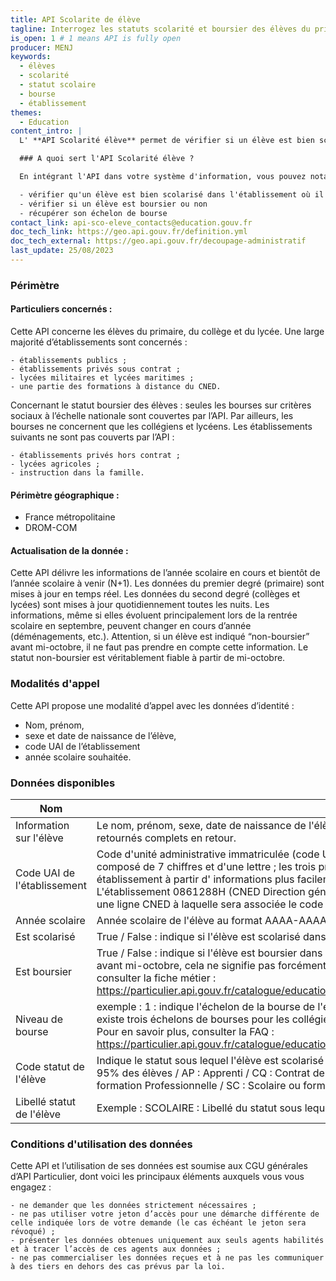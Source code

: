```yaml
---
title: API Scolarite de élève
tagline: Interrogez les statuts scolarité et boursier des élèves du primaire, collège et lycée
is_open: 1 # 1 means API is fully open
producer: MENJ
keywords:
  - élèves
  - scolarité
  - statut scolaire
  - bourse
  - établissement
themes:
  - Education 
content_intro: |
  L' **API Scolarité élève** permet de vérifier si un élève est bien scolarisé dans un établissement donné, et s'il est boursier ou non.

  ### A quoi sert l'API Scolarité élève ?

  En intégrant l'API dans votre système d'information, vous pouvez notamment :

  - vérifier qu'un élève est bien scolarisé dans l'établissement où il prétend être
  - vérifier si un élève est boursier ou non
  - récupérer son échelon de bourse
contact_link: api-sco-eleve_contacts@education.gouv.fr
doc_tech_link: https://geo.api.gouv.fr/definition.yml
doc_tech_external: https://geo.api.gouv.fr/decoupage-administratif
last_update: 25/08/2023
---
```


### Périmètre
#### Particuliers concernés : 
Cette API concerne les élèves du primaire, du collège et du lycée.
Une large majorité d’établissements sont concernés :

    - établissements publics ;
    - établissements privés sous contrat ;
    - lycées militaires et lycées maritimes ;
    - une partie des formations à distance du CNED.

Concernant le statut boursier des élèves : seules les bourses sur critères sociaux à l’échelle nationale sont couvertes par l’API. Par ailleurs, les bourses ne concernent que les collégiens et lycéens.
Les établissements suivants ne sont pas couverts par l’API :

    - établissements privés hors contrat ;
    - lycées agricoles ;
    - instruction dans la famille.
    
#### Périmètre géographique : 
  - France métropolitaine
  - DROM-COM

#### Actualisation de la donnée : 

Cette API délivre les informations de l’année scolaire en cours et bientôt de l’année scolaire à venir (N+1).
Les données du premier degré (primaire) sont mises à jour en temps réel. Les données du second degré (collèges et lycées) sont mises à jour quotidiennement toutes les nuits.
Les informations, même si elles évoluent principalement lors de la rentrée scolaire en septembre, peuvent changer en cours d’année (déménagements, etc.).
Attention, si un élève est indiqué “non-boursier” avant mi-octobre, il ne faut pas prendre en compte cette information. Le statut non-boursier est véritablement fiable à partir de mi-octobre.

### Modalités d'appel
Cette API propose une modalité d’appel avec les données d’identité : 
- Nom, prénom,
- sexe et date de naissance de l’élève,
- code UAI de l’établissement
- année scolaire souhaitée.

### Données disponibles

| Nom         | Description                                                                                                              |
| ----------- | ------------------------------------------------------------------------------------------------------------------------ |
| Information sur l'élève     | Le nom, prénom, sexe, date de naissance de l'élève. La recherhce s'effectue avec les données entrée en paramètre. Si les nom ou prénom sont incomplets en entrée, ils sont retournés complets en retour. |
| Code UAI de l'établissement | Code d'unité administrative immatriculée (code UAI) de l'établissement où est scolarisé l'élève. Ce code unique inscrit au répertoire national des établissements est composé de 7 chiffres et d'une lettre ; les trois premiers chiffres correspondent au numéro de département de l'établissement.Pour retrouver facilement le code UAI d'un établissement à partir d' informations plus facilement connues des usagers (commune, code postal, etc.), vous pouvez utiliser l'[API "Annuaire de l'éducation nationale"](https://api.gouv.fr/les-api/api-annuaire-education).NB : L'établissement 0861288H (CNED Direction générale) n'existe pas dans l'API annuaire de l'éducation nationale, il faudra donc compléter la liste des établissements avec une ligne CNED à laquelle sera associée le code UAI qui sera en passé en entrée. |
| Année scolaire      | Année scolaire de l'élève au format AAAA-AAAA ou AAAA (AAAA= 2023 pour l'année scolaire 2023-2024)   |
| Est scolarisé        | True / False : indique si l'élève est scolarisé dans l'établissement. |
| Est boursier        | True / False : indique si l'élève est boursier dans l'établissement. Les bourses concernent uniquement les élèves des collèges et lycées. NB : Si le statut boursier est à "false" avant mi-octobre, cela ne signifie pas forcément que l'élève n'est pas boursier. Il peut s'agir d'un faux négatif lié à une absence de l'information en base. Pour en savoir plus consulter la fiche métier : https://particulier.api.gouv.fr/catalogue/education_nationale/statut_eleve_scolarise#faq_entry_answer_1_api_particulier_endpoint_education_nationale_statut_eleve_scolarise|
| Niveau de bourse        | exemple : 1 : indique l'échelon de la bourse de l'élève. Est à "null" quand "est_boursier" est "false". Les bourses concernent uniquement les élèves des collèges et lycées. Il existe trois échelons de bourses pour les collégiens (1 à 3) et six échelons pour les lycéens (1 à 6), correspondant aux montants reçus par l'élève pour l'année scolaire. Pour en savoir plus, consulter la FAQ : https://particulier.api.gouv.fr/catalogue/education_nationale/statut_eleve_scolarise#faq_entry_answer_2_api_particulier_endpoint_education_nationale_statut_eleve_scolarise |
| Code statut de l'élève  | Indique le statut sous lequel l'élève est scolarisé dans l'établissement. Les valeurs sont susceptibles d'évoluer : ST : Scolaire, il s'agit du statut de base renvoyé pour près de 95% des élèves / AP : Apprenti / CQ : Contrat de qualification / FC : Formation continue / ED : Enseignement à distance / IN : Candidat individuel / FQ : Stagiaire de la formation Professionnelle / SC : Scolaire ou formation initiale / CP : Contrat de professionnalisation. / NC : Non connu ou non communiqué. |
| Libellé statut de l'élève        | Exemple : SCOLAIRE : Libellé du statut sous lequel l'élève est scolarisé dans l'établissement.|


### Conditions d'utilisation des données 

 Cette API et l’utilisation de ses données est soumise aux CGU générales d’API Particulier, dont voici les principaux éléments auxquels vous vous engagez :

    - ne demander que les données strictement nécessaires ;
    - ne pas utiliser votre jeton d’accès pour une démarche différente de celle indiquée lors de votre demande (le cas échéant le jeton sera révoqué) ;
    - présenter les données obtenues uniquement aux seuls agents habilités et à tracer l’accès de ces agents aux données ;
    - ne pas commercialiser les données reçues et à ne pas les communiquer à des tiers en dehors des cas prévus par la loi.
